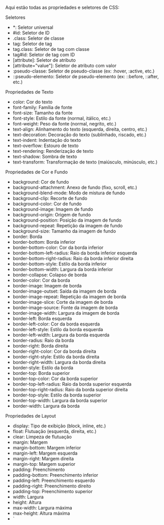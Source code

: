 Aqui estão todas as propriedades e seletores de CSS:

Seletores
- *: Seletor universal
- #id: Seletor de ID
- .class: Seletor de classe
- tag: Seletor de tag
- tag.class: Seletor de tag com classe
- tag#id: Seletor de tag com ID
- [attribute]: Seletor de atributo
- [attribute="value"]: Seletor de atributo com valor
- :pseudo-classe: Seletor de pseudo-classe (ex: :hover, :active, etc.)
- ::pseudo-elemento: Seletor de pseudo-elemento (ex: ::before, ::after, etc.)

Propriedades de Texto
- color: Cor do texto
- font-family: Família de fonte
- font-size: Tamanho da fonte
- font-style: Estilo da fonte (normal, itálico, etc.)
- font-weight: Peso da fonte (normal, negrito, etc.)
- text-align: Alinhamento do texto (esquerda, direita, centro, etc.)
- text-decoration: Decoração do texto (sublinhado, riscado, etc.)
- text-indent: Indentação do texto
- text-overflow: Estouro de texto
- text-rendering: Renderização de texto
- text-shadow: Sombra de texto
- text-transform: Transformação de texto (maiúsculo, minúsculo, etc.)

Propriedades de Cor e Fundo
- background: Cor de fundo
- background-attachment: Anexo de fundo (fixo, scroll, etc.)
- background-blend-mode: Modo de mistura de fundo
- background-clip: Recorte de fundo
- background-color: Cor de fundo
- background-image: Imagem de fundo
- background-origin: Origem de fundo
- background-position: Posição da imagem de fundo
- background-repeat: Repetição da imagem de fundo
- background-size: Tamanho da imagem de fundo
- border: Borda
- border-bottom: Borda inferior
- border-bottom-color: Cor da borda inferior
- border-bottom-left-radius: Raio da borda inferior esquerda
- border-bottom-right-radius: Raio da borda inferior direita
- border-bottom-style: Estilo da borda inferior
- border-bottom-width: Largura da borda inferior
- border-collapse: Colapso de borda
- border-color: Cor da borda
- border-image: Imagem de borda
- border-image-outset: Saída da imagem de borda
- border-image-repeat: Repetição da imagem de borda
- border-image-slice: Corte da imagem de borda
- border-image-source: Fonte da imagem de borda
- border-image-width: Largura da imagem de borda
- border-left: Borda esquerda
- border-left-color: Cor da borda esquerda
- border-left-style: Estilo da borda esquerda
- border-left-width: Largura da borda esquerda
- border-radius: Raio da borda
- border-right: Borda direita
- border-right-color: Cor da borda direita
- border-right-style: Estilo da borda direita
- border-right-width: Largura da borda direita
- border-style: Estilo da borda
- border-top: Borda superior
- border-top-color: Cor da borda superior
- border-top-left-radius: Raio da borda superior esquerda
- border-top-right-radius: Raio da borda superior direita
- border-top-style: Estilo da borda superior
- border-top-width: Largura da borda superior
- border-width: Largura da borda

Propriedades de Layout
- display: Tipo de exibição (block, inline, etc.)
- float: Flutuação (esquerda, direita, etc.)
- clear: Limpeza de flutuação
- margin: Margem
- margin-bottom: Margem inferior
- margin-left: Margem esquerda
- margin-right: Margem direita
- margin-top: Margem superior
- padding: Preenchimento
- padding-bottom: Preenchimento inferior
- padding-left: Preenchimento esquerdo
- padding-right: Preenchimento direito
- padding-top: Preenchimento superior
- width: Largura
- height: Altura
- max-width: Largura máxima
- max-height: Altura máxima
- `
